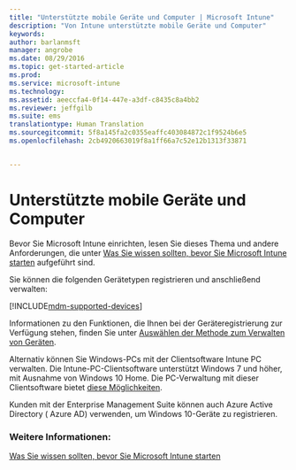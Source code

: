 ```yaml
---
title: "Unterstützte mobile Geräte und Computer | Microsoft Intune"
description: "Von Intune unterstützte mobile Geräte und Computer"
keywords: 
author: barlanmsft
manager: angrobe
ms.date: 08/29/2016
ms.topic: get-started-article
ms.prod: 
ms.service: microsoft-intune
ms.technology: 
ms.assetid: aeeccfa4-0f14-447e-a3df-c8435c8a4bb2
ms.reviewer: jeffgilb
ms.suite: ems
translationtype: Human Translation
ms.sourcegitcommit: 5f8a145fa2c0355eaffc403084872c1f9524b6e5
ms.openlocfilehash: 2cb4920663019f8a1ff66a7c52e12b1313f33871


---
```


# Unterstützte mobile Geräte und Computer

Bevor Sie Microsoft Intune einrichten, lesen Sie dieses Thema und andere Anforderungen, die unter [Was Sie wissen sollten, bevor Sie Microsoft Intune starten](what-to-know-before-you-start-microsoft-intune.md) aufgeführt sind.

Sie können die folgenden Gerätetypen registrieren und anschließend verwalten:

[!INCLUDE[mdm-supported-devices](../includes/mdm-supported-devices.md)]

Informationen zu den Funktionen, die Ihnen bei der Geräteregistrierung zur Verfügung stehen, finden Sie unter [Auswählen der Methode zum Verwalten von Geräten](/Intune/get-started/choose-how-to-manage-devices).

Alternativ können Sie Windows-PCs mit der Clientsoftware Intune PC verwalten. Die Intune-PC-Clientsoftware unterstützt Windows 7 und höher, mit Ausnahme von Windows 10 Home. Die PC-Verwaltung mit dieser Clientsoftware bietet [diese Möglichkeiten](set-up-windows-device-management-with-microsoft-intune.md).

Kunden mit der Enterprise Management Suite können auch Azure Active Directory ( Azure AD) verwenden, um Windows 10-Geräte zu registrieren.

### Weitere Informationen:
[Was Sie wissen sollten, bevor Sie Microsoft Intune starten](what-to-know-before-you-start-microsoft-intune.md)



<!--HONumber=Sep16_HO3-->


